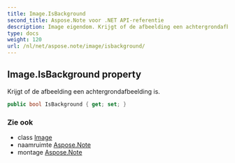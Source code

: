 ```yaml
---
title: Image.IsBackground
second_title: Aspose.Note voor .NET API-referentie
description: Image eigendom. Krijgt of de afbeelding een achtergrondafbeelding is.
type: docs
weight: 120
url: /nl/net/aspose.note/image/isbackground/
---
```

## Image.IsBackground property

Krijgt of de afbeelding een achtergrondafbeelding is.

```csharp
public bool IsBackground { get; set; }
```

### Zie ook

* class [Image](../)
* naamruimte [Aspose.Note](../../image/)
* montage [Aspose.Note](../../../)


